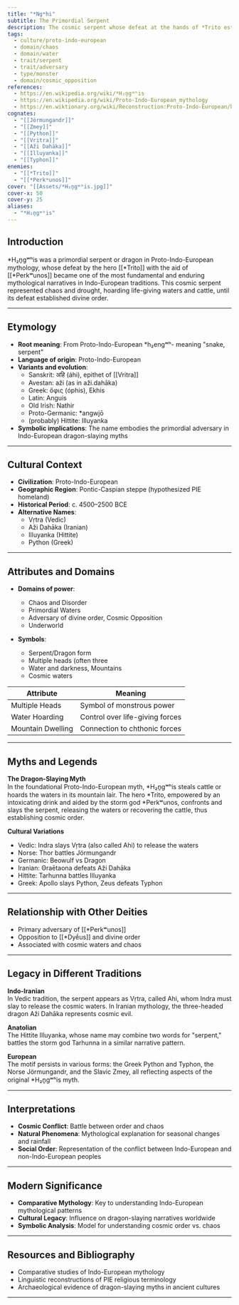 ```yaml
---
title: "*Ngʷhi"
subtitle: The Primordial Serpent
description: The cosmic serpent whose defeat at the hands of *Trito established the divine order in Proto-Indo-European mythology.
tags:
  - culture/proto-indo-european
  - domain/chaos
  - domain/water
  - trait/serpent
  - trait/adversary
  - type/monster
  - domain/cosmic_opposition
references:
  - https://en.wikipedia.org/wiki/*H₂n̥gʷʰis
  - https://en.wikipedia.org/wiki/Proto-Indo-European_mythology
  - https://en.wiktionary.org/wiki/Reconstruction:Proto-Indo-European/h%E2%82%81%C3%B3g%CA%B7%CA%B0is
cognates:
  - "[[Jörmungandr]]"
  - "[[Zmey]]"
  - "[[Python]]"
  - "[[Vritra]]"
  - "[[Aži Dahāka]]"
  - "[[Illuyanka]]"
  - "[[Typhon]]"
enemies:
  - "[[*Trito]]"
  - "[[*Perkʷunos]]"
cover: "[[Assets/*H₂n̥gʷʰis.jpg]]"
cover-x: 50
cover-y: 25
aliases:
  - "*H₂n̥gʷʰis"
---
```

##  Introduction
*H₂n̥gʷʰis was a primordial serpent or dragon in Proto-Indo-European mythology, whose defeat by the hero [[*Trito]] with the aid of [[*Perkʷunos]] became one of the most fundamental and enduring mythological narratives in Indo-European traditions. This cosmic serpent represented chaos and drought, hoarding life-giving waters and cattle, until its defeat established divine order.

---

## Etymology

- **Root meaning**: From Proto-Indo-European *h₂engʷʰ- meaning "snake, serpent"
- **Language of origin**: Proto-Indo-European
- **Variants and evolution**: 
  - Sanskrit: अहि (áhi), epithet of [[Vritra]]
  - Avestan: aži (as in aži.dahāka)
  - Greek: ὄφις (óphis), Ekhis
  - Latin: Anguis
  - Old Irish: Nathir
  - Proto-Germanic: *angwjō
  - (probably) Hittite: Illuyanka
- **Symbolic implications**: The name embodies the primordial adversary in Indo-European dragon-slaying myths

---

##  Cultural Context

- **Civilization**: Proto-Indo-European
- **Geographic Region**: Pontic-Caspian steppe (hypothesized PIE homeland)
- **Historical Period**: c. 4500–2500 BCE
- **Alternative Names**:
  - Vṛtra (Vedic)
  - Aži Dahāka (Iranian)
  - Illuyanka (Hittite)
  - Python (Greek)

---

## Attributes and Domains

- **Domains of power**: 
  -  Chaos and Disorder
  - Primordial Waters
  - Adversary of divine order, Cosmic Opposition
  - Underworld

- **Symbols**: 
  - Serpent/Dragon form
  - Multiple heads (often three
  - Water and darkness, Mountains
  - Cosmic waters

| Attribute | Meaning |
|-----------|----------|
| Multiple Heads | Symbol of monstrous power |
| Water Hoarding | Control over life-giving forces |
| Mountain Dwelling | Connection to chthonic forces |

---

## Myths and Legends

**The Dragon-Slaying Myth**  
In the foundational Proto-Indo-European myth, *H₂n̥gʷʰis steals cattle or hoards the waters in its mountain lair. The hero *Trito, empowered by an intoxicating drink and aided by the storm god *Perkʷunos, confronts and slays the serpent, releasing the waters or recovering the cattle, thus establishing cosmic order.

**Cultural Variations**  
- Vedic: Indra slays Vṛtra (also called Ahi) to release the waters
- Norse: Thor battles Jörmungandr
- Germanic: Beowulf vs Dragon
- Iranian: Θraētaona defeats Aži Dahāka
- Hittite: Tarhunna battles Illuyanka
- Greek: Apollo slays Python, Zeus defeats Typhon

---

## Relationship with Other Deities

- Primary adversary of [[*Perkʷunos]]
- Opposition to [[*Dyḗus]] and divine order
- Associated with cosmic waters and chaos

---

## Legacy in Different Traditions

**Indo-Iranian**  
In Vedic tradition, the serpent appears as Vṛtra, called Ahi, whom Indra must slay to release the cosmic waters. In Iranian mythology, the three-headed dragon Aži Dahāka represents cosmic evil.

**Anatolian**  
The Hittite Illuyanka, whose name may combine two words for "serpent," battles the storm god Tarhunna in a similar narrative pattern.

**European**  
The motif persists in various forms: the Greek Python and Typhon, the Norse Jörmungandr, and the Slavic Zmey, all reflecting aspects of the original *H₂n̥gʷʰis myth.

---

## Interpretations

- **Cosmic Conflict**: Battle between order and chaos
- **Natural Phenomena**: Mythological explanation for seasonal changes and rainfall
- **Social Order**: Representation of the conflict between Indo-European and non-Indo-European peoples

---

## Modern Significance

- **Comparative Mythology**: Key to understanding Indo-European mythological patterns
- **Cultural Legacy**: Influence on dragon-slaying narratives worldwide
- **Symbolic Analysis**: Model for understanding cosmic order vs. chaos

---

## Resources and Bibliography

- Comparative studies of Indo-European mythology
- Linguistic reconstructions of PIE religious terminology
- Archaeological evidence of dragon-slaying myths in ancient cultures

---